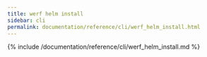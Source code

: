 ```yaml
---
title: werf helm install
sidebar: cli
permalink: documentation/reference/cli/werf_helm_install.html
---
```


{% include /documentation/reference/cli/werf_helm_install.md %}
